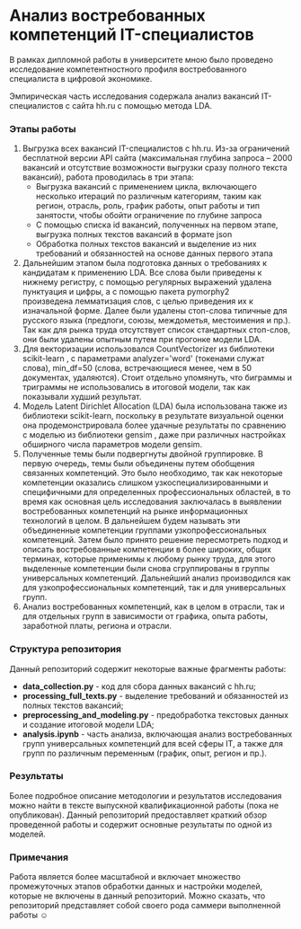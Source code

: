# Анализ востребованных компетенций IT-специалистов

В рамках дипломной работы в университете мною было проведено исследование
компетентностного профиля востребованного специалиста в цифровой экономике.

Эмпирическая часть исследования содержала анализ вакансий IT-специалистов
с сайта hh.ru с помощью метода LDA.


### Этапы работы 
1. Выгрузка всех вакансий IT-специалистов с hh.ru. Из-за ограничений 
бесплатной версии API сайта (максимальная глубина запроса – 2000 вакансий и отсутствие возможности выгрузки 
сразу полного текста вакансий), работа проводилась в три этапа:
   - Выгрузка вакансий с применением цикла, включающего несколько итераций по различным категориям, таким как регион, отрасль, роль, график работы, опыт работы и тип занятости, чтобы обойти ограничение по глубине запроса 
   - С помощью списка id вакансий, полученных на первом этапе, выгрузка полных текстов вакансий в формате json
   - Обработка полных текстов вакансий и выделение из них требований и обязанностей на основе данных первого этапа
2. Дальнейшим этапом была подготовка данных о требованиях к кандидатам к применению LDA. Все слова были 
приведены к нижнему регистру, с помощью регулярных выражений удалена пунктуация и цифры, а с помощью пакета pymorphy2  
произведена лемматизация слов, с целью приведения их к изначальной форме. Далее были удалены стоп-слова типичные для 
русского языка (предлоги, союзы, междометья, местоимения и пр.). Так как для рынка труда отсутствует список стандартных 
стоп-слов, они были удалены опытным путем при прогонке модели LDA. 
3. Для векторизации использовался CountVectorizer из библиотеки scikit-learn , с параметрами analyzer='word' 
(токенами служат слова), min_df=50 (слова, встречающиеся менее, чем в 50 документах, удаляются). 
Стоит отдельно упомянуть, что биграммы и триграммы не использовались в итоговой модели, так как показывали худший результат.
4. Модель Latent Dirichlet Allocation (LDA) была использована также из библиотеки scikit-learn, поскольку в результате 
визуальной оценки она продемонстрировала более удачные результаты по сравнению с моделью из библиотеки gensim , 
даже при различных настройках обширного числа параметров модели gensim.
5. Полученные темы были подвергнуты двойной группировке. В первую очередь, темы были объединены путем обобщения связанных компетенций. Это было необходимо, так как некоторые компетенции оказались слишком узкоспециализированными и специфичными для определенных профессиональных областей, в то время как основная цель исследования заключалась в выявлении востребованных компетенций на рынке информационных технологий в целом.  В дальнейшем будем называть эти объединенные компетенции группами узкопрофессиональных компетенций. 
Затем было принято решение пересмотреть подход и описать востребованные компетенции в более широких, общих терминах, которые применимы к любому рынку труда, для этого выделенные компетенции были снова сгруппированы в группы универсальных  компетенций. Дальнейший анализ производился как для узкопрофессиональных компетенций, так и для универсальных групп. 
6. Анализ востребованных компетенций, как в целом в отрасли, так и для отдельных групп в зависимости от графика, опыта работы, 
заработной платы, региона и отрасли.

### Структура репозитория
Данный репозиторий содержит некоторые важные фрагменты работы:
- **data_collection.py** - код для сбора данных вакансий с hh.ru;
- **processing_full_texts.py** - выделение требований и обязанностей из полных текстов вакансий;
- **preprocessing_and_modeling.py** - предобработка текстовых данных и создание итоговой модели LDA;
- **analysis.ipynb** - часть анализа, включающая анализ востребованных групп универсальных компетенций для всей сферы IT, а
также для групп по различным переменным (график, опыт, регион и пр.).

### Результаты
Более подробное описание методологии и результатов исследования можно найти в тексте выпускной квалификационной работы (пока не опубликован). Данный репозиторий предоставляет краткий обзор проведенной работы и содержит основные результаты по одной из моделей.

### Примечания
Работа является более масштабной и включает множество промежуточных этапов обработки данных и настройки моделей, которые не включены в данный репозиторий. Можно сказать, что репозиторий представляет собой своего рода саммери выполненной работы ☺


